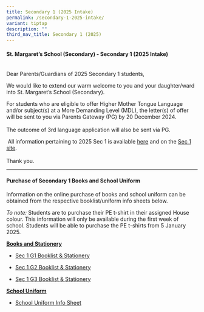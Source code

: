 ```yaml
---
title: Secondary 1 (2025 Intake)
permalink: /secondary-1-2025-intake/
variant: tiptap
description: ""
third_nav_title: Secondary 1 (2025)
---
```

<h4>St. Margaret’s School (Secondary) - Secondary 1 (2025 Intake)</h4>
<p>
<br>Dear Parents/Guardians of 2025 Secondary 1 students,</p>
<p>We would like to extend our warm welcome to you and your daughter/ward
into St. Margaret’s School (Secondary).
<br>
</p>
<p>For students who are eligible to offer Higher Mother Tongue Language and/or
subject(s) at a More Demanding Level (MDL), the letter(s) of offer will
be sent to you via Parents Gateway (PG) by 20 December 2024.
<br>
<br>The outcome of 3rd language application will also be sent via PG.</p>
<p>&nbsp;All information pertaining to 2025 Sec 1 is available <a href="https://drive.google.com/file/d/1B24OV7bL_OLZZB8pU6w8eLeZ3bG4wEji/view?usp=sharing" rel="noopener nofollow" target="_blank">here</a> and
on the <a href="https://sites.google.com/moe.edu.sg/smsssecondary1site/home" rel="noopener nofollow" target="_blank">Sec 1 site</a>.
<br>
<br>Thank you.</p>
<hr>
<h4>Purchase of Secondary 1 Books and School Uniform</h4>
<p>Information on the online purchase of books and school uniform can be
obtained from the respective booklist/uniform info sheets below.</p>
<p><em>To note:</em> Students are to purchase their PE t-shirt in their assigned
House colour. This information will only be available during the first
week of school. Students will be able to purchase the PE t-shirts from
5 January 2025.</p>
<p><strong><u>Books and Stationery</u></strong>
</p>
<ul data-tight="true" class="tight">
<li>
<p><a href="/files/Sec_1_G1_Booklist___Stationery.pdf" rel="noopener noreferrer nofollow" target="_blank">Sec 1 G1 Booklist &amp; Stationery</a>
</p>
</li>
<li>
<p><a href="/files/Sec_1_G2_Booklist___Stationery.pdf" rel="noopener noreferrer nofollow" target="_blank">Sec 1 G2 Booklist &amp; Stationery</a>
</p>
</li>
<li>
<p><a href="/files/Sec_1_G3_Booklist___Stationery.pdf" rel="noopener noreferrer nofollow" target="_blank">Sec 1 G3 Booklist &amp; Stationery</a>
</p>
</li>
</ul>
<p><strong><u>School Uniform</u></strong>
</p>
<ul data-tight="true" class="tight">
<li>
<p><a href="/files/Purchase_of_School_Uniform__Sec_1_Students_.pdf" rel="noopener noreferrer nofollow" target="_blank">School Uniform Info Sheet</a>
</p>
</li>
</ul>
<p></p>